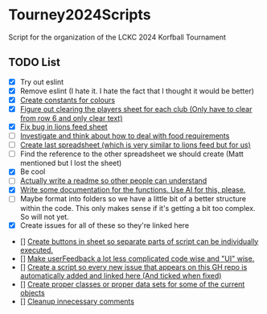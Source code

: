 # Tourney2024Scripts
 Script for the organization of the LCKC 2024 Korfball Tournament

## TODO List

- [x] Try out eslint
- [x] Remove eslint (I hate it. I hate the fact that I thought it would be better)
- [x] [Create constants for colours](https://github.com/LuciooF/Tourney2024Scripts/issues/1)
- [x] [Figure out clearing the players sheet for each club (Only have to clear from row 6 and only clear text)](https://github.com/LuciooF/Tourney2024Scripts/issues/2)
- [x] [Fix bug in lions feed sheet](https://github.com/LuciooF/Tourney2024Scripts/issues/3)
- [ ] [Investigate and think about how to deal with food requirements](https://github.com/LuciooF/Tourney2024Scripts/issues/4)
- [ ] [Create last spreadsheet (which is very similar to lions feed but for us)](https://github.com/LuciooF/Tourney2024Scripts/issues/5)
- [ ] Find the reference to the other spreadsheet we should create (Matt mentioned but I lost the sheet)
- [x] Be cool
- [ ] [Actually write a readme so other people can understand](https://github.com/LuciooF/Tourney2024Scripts/issues/6)
- [x] [Write some documentation for the functions. Use AI for this, please.](https://github.com/LuciooF/Tourney2024Scripts/issues/7)
- [ ] Maybe format into folders so we have a little bit of a better structure within the code. This only makes sense if it's getting a bit too complex. So will not yet.
- [x] Create issues for all of these so they're linked here
- [] [Create buttons in sheet so separate parts of script can be individually executed.](https://github.com/LuciooF/Tourney2024Scripts/issues/12)
- [] [Make userFeedback a lot less complicated code wise and "UI" wise.](https://github.com/LuciooF/Tourney2024Scripts/issues/11)
- [] [Create a script so every new issue that appears on this GH repo is automatically added and linked here (And ticked when fixed)](https://github.com/LuciooF/Tourney2024Scripts/issues/10)
- [] [Create proper classes or proper data sets for some of the current objects](https://github.com/LuciooF/Tourney2024Scripts/issues/9)
- [] [Cleanup innecessary comments](https://github.com/LuciooF/Tourney2024Scripts/issues/8)
